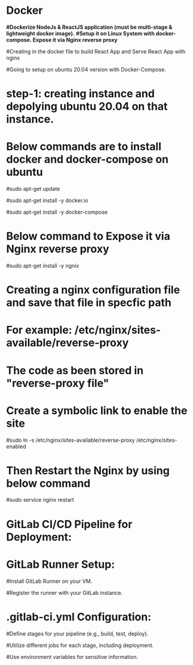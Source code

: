 # Docker
**#Dockerize NodeJs & ReactJS application (must be multi-stage & lightweight docker image).**
**#Setup it on Linux System with docker-compose. Expose it via Nginx reverse proxy**

#Creating in the docker file to build React App and Serve React App with nginx 

#Going to setup on ubuntu 20.04 version with Docker-Compose.
# step-1: creating instance and depolying ubuntu 20.04 on that instance.
# Below commands are to install docker and docker-compose on ubuntu
#sudo apt-get update

#sudo apt-get install -y docker.io

#sudo apt-get install -y docker-compose

# Below command to Expose it via Nginx reverse proxy

#sudo apt-get install -y ngnix
# Creating a nginx configuration file and save that file in specfic path 
# For example: /etc/nginx/sites-available/reverse-proxy
# The code as been stored in "reverse-proxy file" 
# Create a symbolic link to enable the site
#sudo ln -s /etc/nginx/sites-available/reverse-proxy /etc/nginx/sites-enabled
# Then Restart the Nginx by using below command
#sudo service nginx restart



# GitLab CI/CD Pipeline for Deployment:

# GitLab Runner Setup:

#Install GitLab Runner on your VM.

#Register the runner with your GitLab instance.

# .gitlab-ci.yml Configuration:

#Define stages for your pipeline (e.g., build, test, deploy).

#Utilize different jobs for each stage, including deployment.

#Use environment variables for sensitive information.
